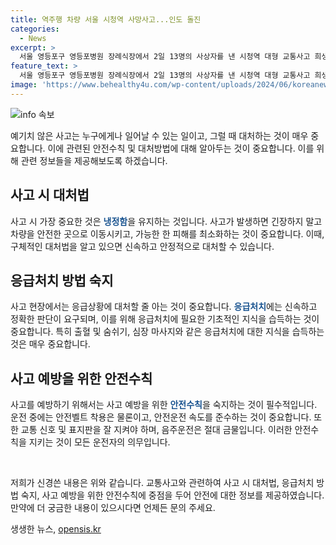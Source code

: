 ```yaml
---
title: 역주행 차량 서울 시청역 사망사고...인도 돌진
categories:
  - News
excerpt: >
  서울 영등포구 영등포병원 장례식장에서 2일 13명의 사상자를 낸 시청역 대형 교통사고 희생자들의 안치가 이뤄졌다. 사망자 9명 중 6명은 현장에서 사망했으며, 3명은 병원 이송 도중 숨졌다. 지난 1일 밤, 시청역 부근에서 차가 인도로 돌진해 9명이 사망하고 4명이 다쳤다. 경찰 과학수사대원들이 증거물품을 조사 중이다. (150자)
feature_text: >
  서울 영등포구 영등포병원 장례식장에서 2일 13명의 사상자를 낸 시청역 대형 교통사고 희생자들의 안치가 이뤄졌다. 사망자 9명 중 6명은 현장에서 사망했으며, 3명은 병원 이송 도중 숨졌다. 지난 1일 밤, 시청역 부근에서 차가 인도로 돌진해 9명이 사망하고 4명이 다쳤다. 경찰 과학수사대원들이 증거물품을 조사 중이다. (150자)
image: 'https://www.behealthy4u.com/wp-content/uploads/2024/06/koreanews.jpg'
---
```


<p><img src="https://www.behealthy4u.com/wp-content/uploads/2024/06/koreanews.jpg" alt="info 속보" /></p>

<p>예기치 않은 사고는 누구에게나 일어날 수 있는 일이고, 그럴 때 대처하는 것이 매우 중요합니다. 이에 관련된 안전수칙 및 대처방법에 대해 알아두는 것이 중요합니다. 이를 위해 관련 정보들을 제공해보도록 하겠습니다.</p>

<h2 data-ke-size="size26">사고 시 대처법</h2>

<p data-ke-size="size16">사고 시 가장 중요한 것은 <b><span style="color: #1a5490;">냉정함</span></b>을 유지하는 것입니다. 사고가 발생하면 긴장하지 말고 차량을 안전한 곳으로 이동시키고, 가능한 한 피해를 최소화하는 것이 중요합니다. 이때, 구체적인 대처법을 알고 있으면 신속하고 안정적으로 대처할 수 있습니다.</p>

<h2 data-ke-size="size26">응급처치 방법 숙지</h2>

<p data-ke-size="size16">사고 현장에서는 응급상황에 대처할 줄 아는 것이 중요합니다. <b><span style="color: #1a5490;">응급처치</span></b>에는 신속하고 정확한 판단이 요구되며, 이를 위해 응급처치에 필요한 기초적인 지식을 습득하는 것이 중요합니다. 특히 출혈 및 숨쉬기, 심장 마사지와 같은 응급처치에 대한 지식을 습득하는 것은 매우 중요합니다.</p>

<h2 data-ke-size="size26">사고 예방을 위한 안전수칙</h2>

<p data-ke-size="size16">사고를 예방하기 위해서는 사고 예방을 위한 <b><span style="color: #1a5490;">안전수칙</span></b>을 숙지하는 것이 필수적입니다. 운전 중에는 안전벨트 착용은 물론이고, 안전운전 속도를 준수하는 것이 중요합니다. 또한 교통 신호 및 표지판을 잘 지켜야 하며, 음주운전은 절대 금물입니다. 이러한 안전수칙을 지키는 것이 모든 운전자의 의무입니다.</p>

<p data-ke-size="size16">&nbsp;</p>

<p>저희가 신경쓴 내용은 위와 같습니다. 교통사고와 관련하여 사고 시 대처법, 응급처치 방법 숙지, 사고 예방을 위한 안전수칙에 중점을 두어 안전에 대한 정보를 제공하였습니다. 만약에 더 궁금한 내용이 있으시다면 언제든 문의 주세요.</p>
생생한 뉴스, <a href="https://opensis.kr" rel="dofollow">opensis.kr</a>


